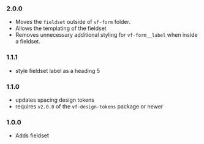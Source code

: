 ### 2.0.0

* Moves the `fieldset` outside of `vf-form` folder.
* Allows the templating of the fieldset
* Removes unnecessary additional styling for `vf-form__label` when inside a fieldset.
### 1.1.1

* style fieldset label as a heading 5

### 1.1.0

* updates spacing design tokens
* requires `v2.0.0` of the `vf-design-tokens` package or newer

### 1.0.0

* Adds fieldset
